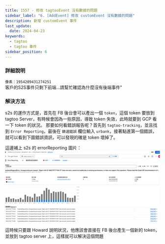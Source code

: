 ```yaml
---
title: 1557 - 修改 tagtooEvent 沒有數據的問題
sidebar_label: "6. [AddEvent] 修改 customEvent 沒有數據的問題"
description: 新增 customEvent 事件
last_update:
  date: 2024-04-23
keywords:
  - tagtoo
  - tagtoo 事件
sidebar_position: 6
---
```




### 詳細說明

`像素：1954209431274251`   
客戶的S2S事件只剩下前端...請幫忙確認為什麼沒有後端事件"  

### 解決方法


s2s 的運作方式是，首先在 FB 後台會可以產出一個 `token`，這個 token 要放到 tagtoo Server，有時候會因為一些原因，導致 token 失效，此時就要到 GCP 看一下 token 的狀況。
那要如何看錯誤報告呢？首先到 `tagtoo-tracking`，並且找到 `Error Reporting`，最後在 `篩選錯誤` 欄位輸入 `urbank`，接著點進第一個錯誤，就可以看到下圖錯誤資訊，可以發現的確是 token 壞掉了。
 
這邊補上 s2s 的 errorReporting 圖片：
![tagtoo Error IMG](./img/s2sErrorIMg.png)

這時候只要跟 Howard 說明狀況，他應該會直接在 FB 後台產生一個新的 token，並放到 tagtoo server 上，這樣就可以解決這個問題

